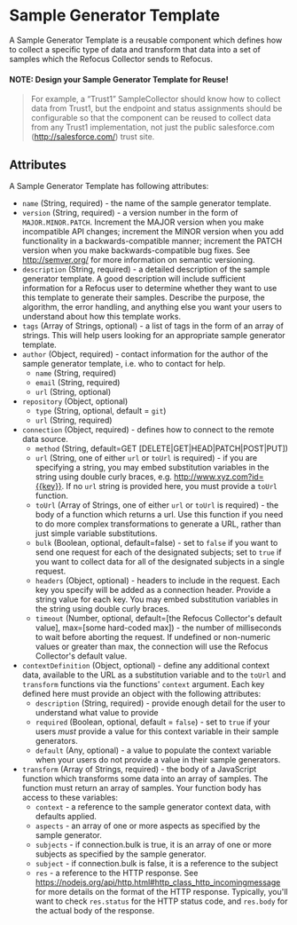 # Sample Generator Template

A Sample Generator Template is a reusable component which defines how to collect a specific type of data and transform that
data into a set of samples which the Refocus Collector sends to Refocus.

#### NOTE: Design your Sample Generator Template for Reuse!

> For example, a “Trust1” SampleCollector should know how to collect data from Trust1, but the endpoint and status assignments should be configurable so that the component can be reused to collect data from any Trust1 implementation, not just the public salesforce.com (http://salesforce.com/) trust site.

## Attributes

A Sample Generator Template has following attributes:

- `name` (String, required) - the name of the sample generator template.
- `version` (String, required) - a version number in the form of `MAJOR.MINOR.PATCH`. Increment the MAJOR version when you
make incompatible API changes; increment the MINOR version when you add functionality in a backwards-compatible manner;
increment the PATCH version when you make backwards-compatible bug fixes. See http://semver.org/ for more
information on semantic versioning.
- `description` (String, required) - a detailed description of the sample generator template. A good description will include
sufficient information for a Refocus user to determine whether they want to use this template to generate their samples.
Describe the purpose, the algorithm, the error handling, and anything else you want your users to understand about how this
template works.
- `tags` (Array of Strings, optional) - a list of tags in the form of an array of strings. This will help users
looking for an appropriate sample generator template.
- `author` (Object, required) - contact information for the author of the sample generator template, i.e. who to contact for
help.
  - `name` (String, required)
  - `email` (String, required)
  - `url` (String, optional)
- `repository` (Object, optional)
  - `type` (String, optional, default = `git`)
  - `url` (String, required)
- `connection` (Object, required) - defines how to connect to the remote data source.
  - `method` (String, default=GET [DELETE|GET|HEAD|PATCH|POST|PUT])
  - `url` (String, one of either `url` or `toUrl` is required) - if you are specifying a string, you may embed substitution
  variables in the string using double curly braces, e.g.  http://www.xyz.com?id={{key}}. If no `url` string is provided here,
  you must provide a `toUrl` function.
  - `toUrl` (Array of Strings, one of either `url` or `toUrl` is required) - the body of a function which returns a url. Use
  this function if you need to do more complex transformations to generate a URL, rather than just simple variable
  substitutions.
  - `bulk` (Boolean, optional, default=false) - set to `false` if you want to send one request for each of the designated
  subjects; set to `true` if you want to collect data for all of the designated subjects in a single request.
  - `headers` (Object, optional) - headers to include in the request. Each key you specify will be added as a connection
  header. Provide a string value for each key. You may embed substitution variables in the string using double curly braces.
  - `timeout` (Number, optional, default=[the Refocus Collector's default value], max=[some hard-coded max]) - the number of
  milliseconds to wait before aborting the request. If undefined or non-numeric values or greater than max, the connection
  will use the Refocus Collector's default value.
- `contextDefinition` (Object, optional) - define any additional context data, available to the URL as a substitution
variable and to the `toUrl` and `transform` functions via the functions' `context` argument. Each key defined here must
provide an object with the following attributes:
  - `description` (String, required) - provide enough detail for the user to understand what value to provide
  - `required` (Boolean, optional, default = `false`) - set to `true` if your users *must* provide a value for this context
  variable in their sample generators.
  - `default` (Any, optional) - a value to populate the context variable when your users do not provide a value in their
  sample generators.
- `transform` (Array of Strings, required) - the body of a JavaScript function which transforms some data into an array of
samples. The function must return an array of samples. Your function body has access to these variables:
  - `context` - a reference to the sample generator context data, with defaults applied.
  - `aspects` - an array of one or more aspects as specified by the sample generator.
  - `subjects` - if connection.bulk is true, it is an array of one or more subjects as specified by the sample generator.
  - `subject` - if connection.bulk is false, it is a reference to the subject
  - `res` - a reference to the HTTP response. See https://nodejs.org/api/http.html#http_class_http_incomingmessage for more
  details on the format of the HTTP response. Typically, you'll want to check `res.status` for the HTTP status code, and
  `res.body` for the actual body of the response.
